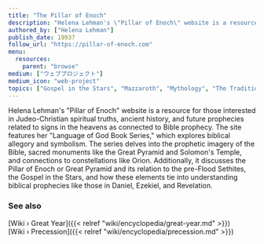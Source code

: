 ```yaml
---
title: "The Pillar of Enoch"
description: "Helena Lehman's \"Pillar of Enoch\" website is a resource for those interested in Judeo-Christian spiritual truths, ancient history, and future prophecies related to signs in the heavens as connected to Bible prophecy. The site features her \"Language of God Book Series,\" which explores biblical allegory and symbolism. The series delves into the prophetic imagery of the Bible, sacred monuments like the Great Pyramid and Solomon's Temple, and connections to constellations like Orion. Additionally, it discusses the Pillar of Enoch or Great Pyramid and its relation to the pre-Flood Sethites, the Gospel in the Stars, and how these elements tie into understanding biblical prophecies like those in Daniel, Ezekiel, and Revelation​."
authored_by: ["Helena Lehman"]
publish_date: 1993?
follow_url: "https://pillar-of-enoch.com"
menu:
  resources:
    parent: "browse"
medium: ["ウェブプロジェクト"]
medium_icon: "web-project"
topics: ["Gospel in the Stars", "Mazzaroth", "Mythology", "The Tradition", "Precession"]
---
```


Helena Lehman's "Pillar of Enoch" website is a resource for those interested in Judeo-Christian spiritual truths, ancient history, and future prophecies related to signs in the heavens as connected to Bible prophecy. The site features her "Language of God Book Series," which explores biblical allegory and symbolism. The series delves into the prophetic imagery of the Bible, sacred monuments like the Great Pyramid and Solomon's Temple, and connections to constellations like Orion. Additionally, it discusses the Pillar of Enoch or Great Pyramid and its relation to the pre-Flood Sethites, the Gospel in the Stars, and how these elements tie into understanding biblical prophecies like those in Daniel, Ezekiel, and Revelation​.

### See also

[Wiki › Great Year]({{< relref "wiki/encyclopedia/great-year.md" >}})</br>
[Wiki › Precession]({{< relref "wiki/encyclopedia/precession.md" >}})</br>
